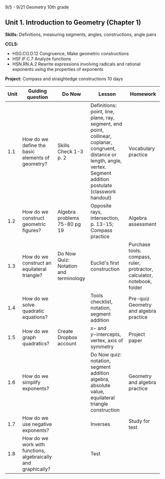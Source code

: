 


9/5 - 9/21 Geometry 10th grade
## Unit 1. Introduction to Geometry  (Chapter 1)
**Skills:** Definitions, measuring segments, angles, constructions, angle pairs

**CCLS:**
- HSG.CO.D.12 Congruence, Make geometric constructions 
- HSF.IF.C.7 Analyze functions
- HSN.RN.A.2 Rewrite expressions involving radicals and rational exponents using the properties of exponents

**Project:** Compass and straightedge constructions
10 days

|Unit | Guiding question | Do Now | Lesson | Homework |
|---|---|---|---|---|
| 1.1|How do we define the basic elements of geometry?|Skills Check 1-3 p. 2|Definitions: point, line, plane, ray, segment, end point, collinear, coplanar, congruent, distance or length, angle, vertex. Segment addition postulate (classwork handout)|Vocabulary practice
1.2|How do we construct geometric figures?|Algebra problems 75-80 pg 19|Opposite rays, intersection, p. 13-15; Compass practice|Algebra assessment
1.3| How do we construct an equilateral triangle?|Do Now Quiz: Notation and terminology| Euclid's first construction|Purchase tools: compass, ruler, protractor, calculator, notebook, folder
1.4|How do we solve quadratic equations?||Tools checklist, notation, segment addition|Pre-quiz Geometry and algebra practice
1.5|How do we graph quadratics?|Create Dropbox account|$x-$ and $y-$intercepts, vertex, axis of symmetry|Project paper
1.6|How do we simplify exponents?||Do Now quiz: notation, segment addition algebra, absolute value, equilateral triangle construction|Geometry and algebra practice
1.7| How do we use negative exponents?||Inverses|Study for test
1.8| How do we work with functions, algebraically and graphically? || Test


<!--stackedit_data:
eyJoaXN0b3J5IjpbMjIwNTU1Njk0LC0xNDc1MzExMjMyLDI1Mz
QzNTU3Ml19
-->